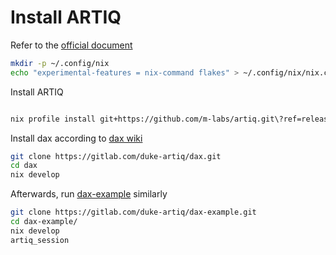 # Install ARTIQ

Refer to the [official document](https://m-labs.hk/artiq/manual/installing.html#installing-via-nix-linux)

```bash
mkdir -p ~/.config/nix
echo "experimental-features = nix-command flakes" > ~/.config/nix/nix.conf
```

Install ARTIQ

```bash

nix profile install git+https://github.com/m-labs/artiq.git\?ref=release-7
```

Install dax according to [dax wiki](https://gitlab.com/duke-artiq/dax/-/wikis/DAX/Installation)

```bash
git clone https://gitlab.com/duke-artiq/dax.git
cd dax
nix develop

```

Afterwards, run [dax-example](https://gitlab.com/duke-artiq/dax-example) similarly

```bash
git clone https://gitlab.com/duke-artiq/dax-example.git
cd dax-example/
nix develop
artiq_session

```
